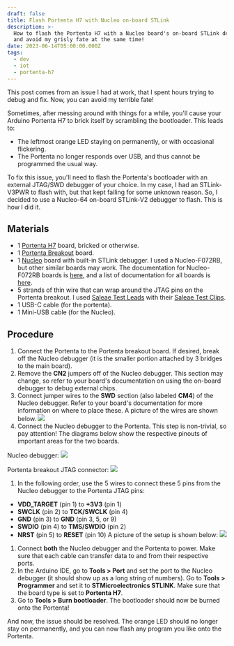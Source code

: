 ```yaml
---
draft: false
title: Flash Portenta H7 with Nucleo on-board STLink
description: >-
  How to flash the Portenta H7 with a Nucleo board's on-board STLink debugger,
  and avoid my grisly fate at the same time!
date: 2023-06-14T05:00:00.000Z
tags:
  - dev
  - iot
  - portenta-h7
---
```


This post comes from an issue I had at work, that I spent hours trying to debug and fix. Now, you can avoid my terrible fate!

Sometimes, after messing around with things for a while, you'll cause your Arduino Portenta H7 to brick itself by scrambling the bootloader. This leads to:

* The leftmost orange LED staying on permanently, or with occasional flickering.
* The Portenta no longer responds over USB, and thus cannot be programmed the usual way.

To fix this issue, you'll need to flash the Portenta's bootloader with an external JTAG/SWD debugger of your choice. In my case, I had an STLink-V3PWR to flash with, but that kept failing for some unknown reason. So, I decided to use a Nucleo-64 on-board STLink-V2 debugger to flash. This is how I did it.

## Materials

* 1 [Portenta H7](https://store-usa.arduino.cc/products/portenta-h7) board, bricked or otherwise.
* 1 [Portenta Breakout](https://store-usa.arduino.cc/products/arduino-portenta-breakout) board.
* 1 [Nucleo](https://www.st.com/en/evaluation-tools/nucleo-f072rb.html) board with built-in STLink debugger. I used a Nucleo-F072RB, but other similar boards may work. The documentation for Nucleo-F072RB boards is [here](https://www.st.com/resource/en/user_manual/um1724-stm32-nucleo64-boards-mb1136-stmicroelectronics.pdf), and a list of documentation for all boards is [here](https://www.st.com/en/evaluation-tools/stm32-nucleo-boards/documentation.html).
* 5 strands of thin wire that can wrap around the JTAG pins on the Portenta breakout. I used [Saleae Test Leads](https://usd.saleae.com/collections/accessories/products/wire-harness-94) with their [Saleae Test Clips](https://usd.saleae.com/collections/accessories/products/test-clips-93).
* 1 USB-C cable (for the portenta).
* 1 Mini-USB cable (for the Nucleo).

## Procedure

1. Connect the Portenta to the Portenta breakout board. If desired, break off the Nucleo debugger (it is the smaller portion attached by 3 bridges to the main board).
2. Remove the **CN2** jumpers off of the Nucleo debugger. This section may change, so refer to your board's documentation on using the on-board debugger to debug external chips.
3. Connect jumper wires to the **SWD** section (also labeled **CM4**) of the Nucleo debugger. Refer to your board's documentation for more information on where to place these. A picture of the wires are shown below.
   ![](/images/nucleo_stlink_swd_wiring.jpeg)
4. Connect the Nucleo debugger to the Portenta. This step is non-trivial, so pay attention! The diagrams below show the respective pinouts of important areas for the two boards.

Nucleo debugger:
![](/images/nucleo_stlink_pinout_diagram.png)

Portenta breakout JTAG connector:
![](/images/portenta_breakout_pinout_diagram.png)

1. In the following order, use the 5 wires to connect these 5 pins from the Nucleo debugger to the Portenta JTAG pins:

* **VDD\_TARGET** (pin 1) to **+3V3** (pin 1)
* **SWCLK** (pin 2) to **TCK/SWCLK** (pin 4)
* **GND** (pin 3) to **GND** (pin 3, 5, or 9)
* **SWDIO** (pin 4) to **TMS/SWDIO** (pin 2)
* **NRST** (pin 5) to **RESET** (pin 10)
  A picture of the setup is shown below:
  ![](/images/portenta_breakout_swd_wiring.jpeg)

1. Connect **both** the Nucleo debugger and the Portenta to power. Make sure that each cable can transfer data to and from their respective ports.
2. In the Arduino IDE, go to **Tools > Port** and set the port to the Nucleo debugger (it should show up as a long string of numbers). Go to **Tools > Programmer** and set it to **STMicroelectronics STLINK**. Make sure that the board type is set to **Portenta H7**.
3. Go to **Tools > Burn bootloader**. The bootloader should now be burned onto the Portenta!

And now, the issue should be resolved. The orange LED should no longer stay on permanently, and you can now flash any program you like onto the Portenta.
